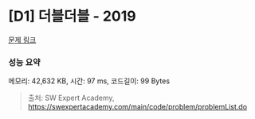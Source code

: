 # [D1] 더블더블 - 2019 

[문제 링크](https://swexpertacademy.com/main/code/problem/problemDetail.do?contestProbId=AV5QDEX6AqwDFAUq) 

### 성능 요약

메모리: 42,632 KB, 시간: 97 ms, 코드길이: 99 Bytes



> 출처: SW Expert Academy, https://swexpertacademy.com/main/code/problem/problemList.do